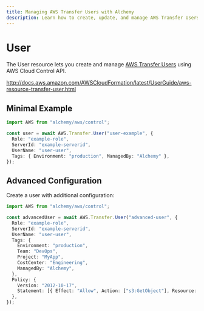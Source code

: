 ```yaml
---
title: Managing AWS Transfer Users with Alchemy
description: Learn how to create, update, and manage AWS Transfer Users using Alchemy Cloud Control.
---
```


# User

The User resource lets you create and manage [AWS Transfer Users](https://docs.aws.amazon.com/transfer/latest/userguide/) using AWS Cloud Control API.

http://docs.aws.amazon.com/AWSCloudFormation/latest/UserGuide/aws-resource-transfer-user.html

## Minimal Example

```ts
import AWS from "alchemy/aws/control";

const user = await AWS.Transfer.User("user-example", {
  Role: "example-role",
  ServerId: "example-serverid",
  UserName: "user-user",
  Tags: { Environment: "production", ManagedBy: "Alchemy" },
});
```

## Advanced Configuration

Create a user with additional configuration:

```ts
import AWS from "alchemy/aws/control";

const advancedUser = await AWS.Transfer.User("advanced-user", {
  Role: "example-role",
  ServerId: "example-serverid",
  UserName: "user-user",
  Tags: {
    Environment: "production",
    Team: "DevOps",
    Project: "MyApp",
    CostCenter: "Engineering",
    ManagedBy: "Alchemy",
  },
  Policy: {
    Version: "2012-10-17",
    Statement: [{ Effect: "Allow", Action: ["s3:GetObject"], Resource: "*" }],
  },
});
```

